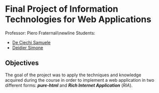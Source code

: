 # Final Project of Information Technologies for Web Applications

Professor: Piero Fraternali\newline
Students:

* [De Ciechi Samuele](https://github.com/Samdec01)
* [Deidier Simone](https://github.com/SimoneDeidier)


## Objectives

The goal of the project was to apply the techniques and knowledge acquired during the course in order to implement a web application in two different forms: ***pure-html*** and ***Rich Internet Application*** (*RIA*).
